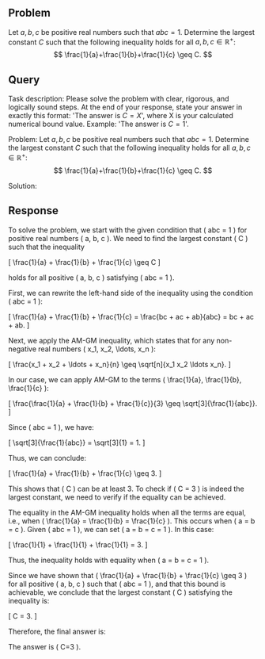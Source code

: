 ## Problem

Let $a, b, c$ be positive real numbers such that $abc = 1$. Determine the largest constant $C$ such that the following inequality holds for all $a, b, c \in \mathbb{R}^{+}$:
$$
\frac{1}{a}+\frac{1}{b}+\frac{1}{c} \geq C.
$$

## Query

Task description: Please solve the problem with clear, rigorous, and logically sound steps. At the end of your response, state your answer in exactly this format: 'The answer is $C=X$', where X is your calculated numerical bound value. Example: 'The answer is $C=1$'.

Problem: Let $a, b, c$ be positive real numbers such that $abc = 1$. Determine the largest constant $C$ such that the following inequality holds for all $a, b, c \in \mathbb{R}^{+}$:
$$
\frac{1}{a}+\frac{1}{b}+\frac{1}{c} \geq C.
$$

Solution:

## Response

To solve the problem, we start with the given condition that \( abc = 1 \) for positive real numbers \( a, b, c \). We need to find the largest constant \( C \) such that the inequality 

\[
\frac{1}{a} + \frac{1}{b} + \frac{1}{c} \geq C
\]

holds for all positive \( a, b, c \) satisfying \( abc = 1 \).

First, we can rewrite the left-hand side of the inequality using the condition \( abc = 1 \):

\[
\frac{1}{a} + \frac{1}{b} + \frac{1}{c} = \frac{bc + ac + ab}{abc} = bc + ac + ab.
\]

Next, we apply the AM-GM inequality, which states that for any non-negative real numbers \( x_1, x_2, \ldots, x_n \):

\[
\frac{x_1 + x_2 + \ldots + x_n}{n} \geq \sqrt[n]{x_1 x_2 \ldots x_n}.
\]

In our case, we can apply AM-GM to the terms \( \frac{1}{a}, \frac{1}{b}, \frac{1}{c} \):

\[
\frac{\frac{1}{a} + \frac{1}{b} + \frac{1}{c}}{3} \geq \sqrt[3]{\frac{1}{abc}}.
\]

Since \( abc = 1 \), we have:

\[
\sqrt[3]{\frac{1}{abc}} = \sqrt[3]{1} = 1.
\]

Thus, we can conclude:

\[
\frac{1}{a} + \frac{1}{b} + \frac{1}{c} \geq 3.
\]

This shows that \( C \) can be at least 3. To check if \( C = 3 \) is indeed the largest constant, we need to verify if the equality can be achieved.

The equality in the AM-GM inequality holds when all the terms are equal, i.e., when \( \frac{1}{a} = \frac{1}{b} = \frac{1}{c} \). This occurs when \( a = b = c \). Given \( abc = 1 \), we can set \( a = b = c = 1 \). In this case:

\[
\frac{1}{1} + \frac{1}{1} + \frac{1}{1} = 3.
\]

Thus, the inequality holds with equality when \( a = b = c = 1 \).

Since we have shown that \( \frac{1}{a} + \frac{1}{b} + \frac{1}{c} \geq 3 \) for all positive \( a, b, c \) such that \( abc = 1 \), and that this bound is achievable, we conclude that the largest constant \( C \) satisfying the inequality is:

\[
C = 3.
\]

Therefore, the final answer is:

The answer is \( C=3 \).